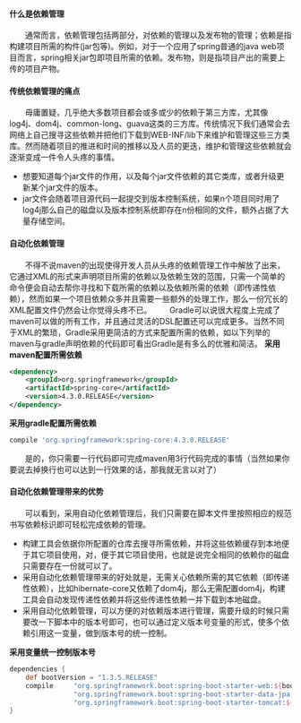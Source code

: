 #### 什么是依赖管理
　　通常而言，依赖管理包括两部分，对依赖的管理以及发布物的管理；依赖是指构建项目所需的构件(jar包等)。例如，对于一个应用了spring普通的java web项目而言，spring相关jar包即项目所需的依赖。发布物，则是指项目产出的需要上传的项目产物。
   
#### 传统依赖管理的痛点　　
　　毋庸置疑，几乎绝大多数项目都会或多或少的依赖于第三方库，尤其像log4j、dom4j、common-long、guava这类的三方库。传统情况下我们通常会去网络上自己搜寻这些依赖并把他们下载到WEB-INF/lib下来维护和管理这些三方类库。然而随着项目的推进和时间的推移以及人员的更迭，维护和管理这些依赖就会逐渐变成一件令人头疼的事情。

- 想要知道每个jar文件的作用，以及每个jar文件依赖的其它类库，或者升级更新某个jar文件的版本。
- jar文件会随着项目源代码一起提交到版本控制系统，如果n个项目同时用了log4j那么自己的磁盘以及版本控制系统即存在n份相同的文件，额外占据了大量存储空间。

#### 自动化依赖管理
　　不得不说maven的出现使得开发人员从头疼的依赖管理工作中解放了出来，它通过XML的形式来声明项目所需的依赖以及依赖生效的范围，只需一个简单的命令便会自动去帮你寻找和下载所需的依赖以及依赖所需的依赖（即传递性依赖），然而如果一个项目依赖众多并且需要一些额外的处理工作，那么一份冗长的XML配置文件仍然会让你觉得头疼不已。
　　Gradle可以说很大程度上完成了maven可以做的所有工作，并且通过灵活的DSL配置还可以完成更多。当然不同于XML的繁琐，Gradle采用更简洁的方式来配置所需的依赖，如以下列举的maven与gradle声明依赖的代码即可看出Gradle是有多么的优雅和简洁。
**采用maven配置所需依赖**
```xml
<dependency>
    <groupId>org.springframework</groupId>
    <artifactId>spring-core</artifactId>
    <version>4.3.0.RELEASE</version>
</dependency>
```
**采用gradle配置所需依赖**
```groovy	
compile 'org.springframework:spring-core:4.3.0.RELEASE'
```
　　是的，你只需要一行代码即可完成maven用3行代码完成的事情（当然如果你要说去掉换行也可以达到一行效果的话，那我就无言以对了）
#### 自动化依赖管理带来的优势
　　可以看到，采用自动化依赖管理后，我们只需要在脚本文件里按照相应的规范书写依赖标识即可轻松完成依赖的管理。
  
- 构建工具会依据你所配置的仓库去搜寻所需依赖，并将这些依赖缓存到本地便于其它项目使用，对，便于其它项目使用，也就是说完全相同的依赖你的磁盘只需要存在一份就可以了。
- 采用自动化依赖管理带来的好处就是，无需关心依赖所需的其它依赖（即传递性依赖），比如hibernate-core又依赖了dom4j，那么无需配置dom4j，构建工具会自动发现传递性依赖并将这些传递性依赖一并下载到本地磁盘。
- 采用自动化依赖管理，可以方便的对依赖版本进行管理，需要升级的时候只需要改一下脚本中的版本号即可，也可以通过定义版本号变量的形式，使多个依赖引用这一变量，做到版本号的统一控制。
  
**采用变量统一控制版本号**
```groovy
dependencies {
	def bootVersion = "1.3.5.RELEASE"
    compile     "org.springframework.boot:spring-boot-starter-web:${bootVersion}",  
                "org.springframework.boot:spring-boot-starter-data-jpa:${bootVersion}",
                "org.springframework.boot:spring-boot-starter-tomcat:${bootVersion}"
}
```